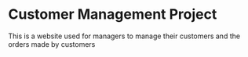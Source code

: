 # Customer Management Project
This is a website used for managers to manage their customers and the orders made by customers